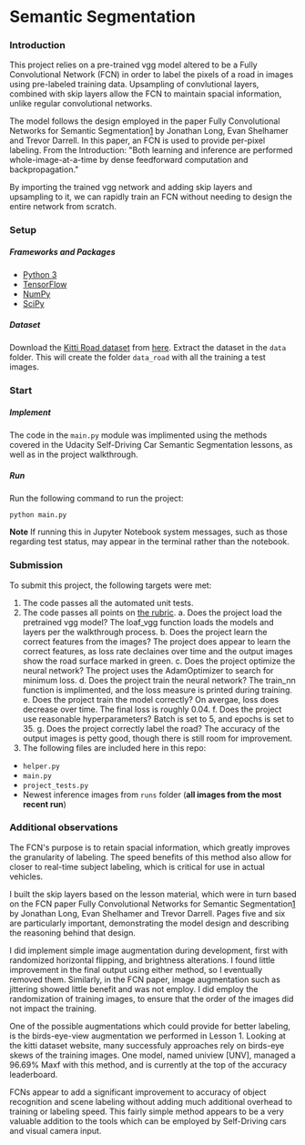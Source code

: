 # Semantic Segmentation
### Introduction
This project relies on a pre-trained vgg model altered to be a Fully Convolutional Network (FCN) in order to label the pixels of a road in images using pre-labeled training data.  Upsampling of convlutional layers, combined with skip layers allow the FCN to maintain spacial information, unlike regular convolutional networks.

The model follows the design employed in the paper Fully Convolutional Networks for Semantic Segmentation[1](https://people.eecs.berkeley.edu/~jonlong/long_shelhamer_fcn.pdf) by Jonathan Long, Evan Shelhamer and
Trevor Darrell.  In this paper, an FCN is used to provide per-pixel labeling.  From the Introduction: "Both learning and inference are performed whole-image-at-a-time by dense feedforward computation and backpropagation."

By importing the trained vgg network and adding skip layers and upsampling to it, we can rapidly train an FCN without needing to design the entire network from scratch.

### Setup
##### Frameworks and Packages
 - [Python 3](https://www.python.org/)
 - [TensorFlow](https://www.tensorflow.org/)
 - [NumPy](http://www.numpy.org/)
 - [SciPy](https://www.scipy.org/)
##### Dataset
Download the [Kitti Road dataset](http://www.cvlibs.net/datasets/kitti/eval_road.php) from [here](http://www.cvlibs.net/download.php?file=data_road.zip).  Extract the dataset in the `data` folder.  This will create the folder `data_road` with all the training a test images.

### Start
##### Implement
The code in the `main.py` module was implimented using the methods covered in the Udacity Self-Driving Car Semantic Segmentation lessons, as well as in the project walkthrough.

##### Run
Run the following command to run the project:
```
python main.py
```
**Note** If running this in Jupyter Notebook system messages, such as those regarding test status, may appear in the terminal rather than the notebook.

### Submission
To submit this project, the following targets were met:
1. The code passes all the automated unit tests.
2. The code passes all points on [the rubric](https://review.udacity.com/#!/rubrics/989/view). 
	a. Does the project load the pretrained vgg model?  The loaf_vgg function loads the models and layers per the walkthrough process.
	b. Does the project learn the correct features from the images?  The project does appear to learn the correct features, as loss rate declaines over time and the output images show the road surface marked in green.
	c. Does the project optimize the neural network?  The project uses the AdamOptimizer to search for minimum loss.
	d. Does the project train the neural network?  The train_nn function is implimented, and the loss measure is printed during training.
	e. Does the project train the model correctly?  On avergae, loss does decrease over time.  The final loss is roughly 0.04.
	f. Does the project use reasonable hyperparameters?  Batch is set to 5, and epochs is set to 35.
	g. Does the project correctly label the road?  The accuracy of the output images is petty good, though there is still room for improvement.
3. The following files are included here in this repo:
 - `helper.py`
 - `main.py`
 - `project_tests.py`
 - Newest inference images from `runs` folder  (**all images from the most recent run**)


### Additional observations
The FCN's purpose is to retain spacial information, which greatly improves the granularity of labeling.  The speed benefits of this method also allow for closer to real-time subject labeling, which is critical for use in actual vehicles.

I built the skip layers based on the lesson material, which were in turn based on the FCN paper Fully Convolutional Networks for Semantic Segmentation[1](https://people.eecs.berkeley.edu/~jonlong/long_shelhamer_fcn.pdf) by Jonathan Long, Evan Shelhamer and
Trevor Darrell.  Pages five and six are particularly important, demonstrating the model design and describing the reasoning behind that design.

I did implement simple image augmentation during development, first with randomized horizontal flipping, and brightness alterations.  I found little improvement in the final output using either method, so I eventually removed them.  Similarly, in the FCN paper, image augmentation such as jittering showed little benefit and was not employ.  I did employ the randomization of training images, to ensure that the order of the images did not impact the training.  

One of the possible augmentations which could provide for better labeling, is the birds-eye-view augmentation we performed in Lesson 1.  Looking at the kitti dataset website, many successfuly approaches rely on birds-eye skews of the training images.  One model, named uniview [UNV], managed a 96.69% Maxf with this method, and is currently at the top of the accuracy leaderboard.

FCNs appear to add a significant improvement to accuracy of object recognition and scene labeling without adding much additional overhead to training or labeling speed.  This fairly simple method appears to be a very valuable addition to the tools which can be employed by Self-Driving cars and visual camera input.

